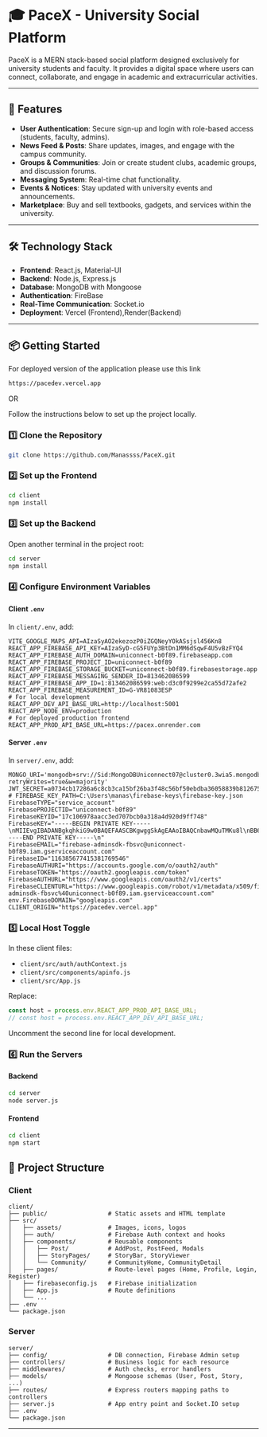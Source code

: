 # 🎓 PaceX - University Social Platform

PaceX is a MERN stack-based social platform designed exclusively for university students and faculty. It provides a digital space where users can connect, collaborate, and engage in academic and extracurricular activities.

---

## 🚀 Features

- **User Authentication**: Secure sign-up and login with role-based access (students, faculty, admins).
- **News Feed & Posts**: Share updates, images, and engage with the campus community.
- **Groups & Communities**: Join or create student clubs, academic groups, and discussion forums.
- **Messaging System**: Real-time chat functionality.
- **Events & Notices**: Stay updated with university events and announcements.
- **Marketplace**: Buy and sell textbooks, gadgets, and services within the university.

---

## 🛠 Technology Stack

- **Frontend**: React.js, Material-UI
- **Backend**: Node.js, Express.js
- **Database**: MongoDB with Mongoose
- **Authentication**: FireBase
- **Real-Time Communication**: Socket.io
- **Deployment**: Vercel (Frontend),Render(Backend)

---

## 📦 Getting Started

For deployed version of the application please use this link

```bash
https://pacedev.vercel.app
```

OR

Follow the instructions below to set up the project locally.

### 1️⃣ Clone the Repository

```bash
git clone https://github.com/Manassss/PaceX.git
```

### 2️⃣ Set up the Frontend

```bash
cd client
npm install
```

### 3️⃣ Set up the Backend

Open another terminal in the project root:

```bash
cd server
npm install
```

### 4️⃣ Configure Environment Variables

#### Client `.env`

In `client/.env`, add:

```env
VITE_GOOGLE_MAPS_API=AIzaSyAO2ekezozP0iZGQNeyYOkASsjsl456Kn8
REACT_APP_FIREBASE_API_KEY=AIzaSyD-cG5FUYp3BtDn1MM6dSqwF4U5vBzFYQ4
REACT_APP_FIREBASE_AUTH_DOMAIN=uniconnect-b0f89.firebaseapp.com
REACT_APP_FIREBASE_PROJECT_ID=uniconnect-b0f89
REACT_APP_FIREBASE_STORAGE_BUCKET=uniconnect-b0f89.firebasestorage.app
REACT_APP_FIREBASE_MESSAGING_SENDER_ID=813462086599
REACT_APP_FIREBASE_APP_ID=1:813462086599:web:d3c0f9299e2ca55d72afe2
REACT_APP_FIREBASE_MEASUREMENT_ID=G-VR81083ESP
# For local development
REACT_APP_DEV_API_BASE_URL=http://localhost:5001
REACT_APP_NODE_ENV=production
# For deployed production frontend
REACT_APP_PROD_API_BASE_URL=https://pacex.onrender.com
```

#### Server `.env`

In `server/.env`, add:

```env
MONGO_URI='mongodb+srv://Sid:MongoDBUniconnect07@cluster0.3wia5.mongodb.net/UniconnectDB?retryWrites=true&w=majority'
JWT_SECRET=a0734cb17286a6c8cb3ca15bf26ba3f48c56bf50ebdba36058839b812675001c23fd9470729ea2c5420873631dd6346e0ee9b607859c63f2784861605c384900
# FIREBASE_KEY_PATH=C:\Users\manas\firebase-keys\firebase-key.json
FirebaseTYPE="service_account"
FirebasePROJECTID="uniconnect-b0f89"
FirebaseKEYID="17c106978aacc3ed707bcb0a318a4d920d9ff748"
FirebaseKEY="-----BEGIN PRIVATE KEY-----\nMIIEvgIBADANBgkqhkiG9w0BAQEFAASCBKgwggSkAgEAAoIBAQCnbawMQuTMKu8l\nBB6V1d7Hh8lnJbi1f+QmKHKKrpfsJWLfZRC+XqEE1rrkoC23n4N4krdCHUp3VxOQ\nLlUPzTKbaiIzmMyDxthFBCcs0z2jliyrxZW2V8Dc08XvZ7KkYkHgbQYFJuAnWp+R\niMOPM69HWHKCmowAtDvRXomKDn3tydD0NAt2Q8NIIIKi4VCKeW3hdsCg+ESv78EB\nm1SQ8sXog9iiM7EeNUHUfSpL5Qzo8W4uB9hhY15Lvhok1g/hURFhXBQKjt1AE3Ww\nOETX7Z7vLpaoK/Qtmz5/T8dSHK3lXFRA6EIXUmdiX7OdoMphkRX9OxNKtFKS5SH1\nMJ+LoVzPAgMBAAECggEARDUDGomj4OL6wqcveJYEqF+SdnFhEpuzy7G9m+6tmHfQ\nlDZ9gDhXu3to7tusVDppGlUW0BnTrNNt9lZRs9rB65tsrH1qj6KRl2guN24lFcAH\nmcCoEX0lZjDl2XZyydH3iWCQy8d/GLkr+WNwW6XQGa4YFEm2kFDcb5pmSLZHqfdc\nu6Vl75gh/d6TH5tg7ZYnf5W0+Jgerm9XlMizGQ96TaR4wlSYgH08hzoH4FNK78qM\nSgXQsPWlmPKjGb6OUF1O5kYsDKrjg/iIGaoBQV/UcdxSxAW/kBpI3BJBfVWpe5BD\nJXire83e7L4BkUCdsMVV/AZzTkzuSfTeWb+Aupgj9QKBgQDjTsJa6GIAzEVSgyyf\ndyNqLR/Exr79GmbHWxwfze0AVleLIdBstRj6/CnPv67KVQmJ9Aw3pENg4DailO4J\nftfYd/1FvWvbppUI3BB0p1DUFnIAUUTyBoyeCnSwbFFb5Cp6YR1rYThbATxm3rt1\nJQbN3lYCblJuCQsySORj1xAv5QKBgQC8j/gigTIQIcQs7xUOa6GjeeotWbeSlw37\nj+TcO6VU1lNrkX2G72aRlVbi1z2izYm4t77R7OgBsNonSbPGvwafRzjwBCY2PL+E\nLgXyfn1pKBgA2cCf5mwSiGpVDzI2SWsMsPfo/zh9ZNNKOK7e2jzxWu3ptVmUHtAS\nSpi8WC2GowKBgQDbmdR05TsBUFfMvoPWz8/8HPorLmOHvQD8qo4CP/0vLTtIZHOr\nAk7O890lIyenu/4KNCe1fdHGfvbpnX5W2B+Jt2qN/NF+FHK5a3nOaXLSY5jhq6Iz\nPJaPfMR9SThU0ZskPjyg5/z9FrWXIKn0I8BuFdX8ZT7npX8WpotX1YeC7QKBgCOi\nTXEv2ycjSnB3ahJEktJS+sdBOijQtQrCQazA9NiYfEFKyF8UpNyETVwm8vXuQ8WN\nq9j+HUYchs1/5yJ6/SRikEcDcbk0N7kh/Wu7LbYOpqKahAVzxR6nevjCG2oY68sF\nMoRsnt9Li4ZuOdXRhkzSMz3EUL5mKEocoMqPG2NjAoGBALvRpN3iNYNHt8bks7Wb\nqbK1u5wlXmvHsp5lqUn0uPKtAloWY3kM3/yHw2+ZdYe543GTQBq5JaOCR2Sn+QI0\nTnxeroYZuKNOMpv+0F0jvNeriBuRQX7nkgWxHPbnXkl3cTtkjR6e43bOben1xibU\ndUD2b0bqAIhkeHUTBYqs+rSO\n-----END PRIVATE KEY-----\n"
FirebaseEMAIL="firebase-adminsdk-fbsvc@uniconnect-b0f89.iam.gserviceaccount.com"
FirebaseID="116385677415381769546"
FirebaseAUTHURI="https://accounts.google.com/o/oauth2/auth"
FirebaseTOKEN="https://oauth2.googleapis.com/token"
FirebaseAUTHURL="https://www.googleapis.com/oauth2/v1/certs"
FirebaseCLIENTURL="https://www.googleapis.com/robot/v1/metadata/x509/firebase-adminsdk-fbsvc%40uniconnect-b0f89.iam.gserviceaccount.com"
env.FirebaseDOMAIN="googleapis.com"
CLIENT_ORIGIN="https://pacedev.vercel.app"
```

### 5️⃣ Local Host Toggle

In these client files:

- `client/src/auth/authContext.js`
- `client/src/components/apinfo.js`
- `client/src/App.js`

Replace:

```js
const host = process.env.REACT_APP_PROD_API_BASE_URL;
// const host = process.env.REACT_APP_DEV_API_BASE_URL;
```

Uncomment the second line for local development.

### 6️⃣ Run the Servers

#### Backend

```bash
cd server
node server.js
```

#### Frontend

```bash
cd client
npm start
```

## 📂 Project Structure

### Client

```
client/
├── public/                 # Static assets and HTML template
├── src/
│   ├── assets/             # Images, icons, logos
│   ├── auth/               # Firebase Auth context and hooks
│   ├── components/         # Reusable components
│   │   ├── Post/           # AddPost, PostFeed, Modals
│   │   ├── StoryPages/     # StoryBar, StoryViewer
│   │   └── Community/      # CommunityHome, CommunityDetail
│   ├── pages/              # Route-level pages (Home, Profile, Login, Register)
│   ├── firebaseconfig.js   # Firebase initialization
│   ├── App.js              # Route definitions
│   └── ...
├── .env
└── package.json
```

### Server

```
server/
├── config/                 # DB connection, Firebase Admin setup
├── controllers/            # Business logic for each resource
├── middlewares/            # Auth checks, error handlers
├── models/                 # Mongoose schemas (User, Post, Story, ...)
├── routes/                 # Express routers mapping paths to controllers
├── server.js               # App entry point and Socket.IO setup
├── .env
└── package.json
```

---
